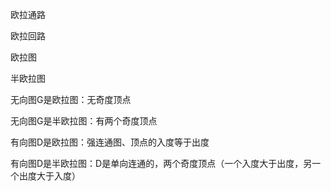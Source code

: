 欧拉通路

欧拉回路

欧拉图

半欧拉图

无向图G是欧拉图：无奇度顶点

无向图G是半欧拉图：有两个奇度顶点

有向图D是欧拉图：强连通图、顶点的入度等于出度

有向图D是半欧拉图：D是单向连通的，两个奇度顶点（一个入度大于出度，另一个出度大于入度）